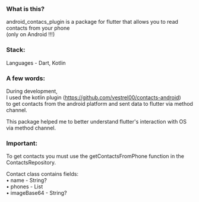 ### What is this?
android_contacs_plugin is a package for flutter that allows you to read contacts from your phone  
(only on Android !!!)

  
### Stack:
Languages - Dart, Kotlin
  
### A few words:
During development,  
I used the kotlin plugin (https://github.com/vestrel00/contacts-android)  
to get contacts from the android platform and sent data to flutter via method channel.

This package helped me to better understand flutter's interaction with OS via method channel.

### Important:
To get contacts you must use the getContactsFromPhone function in the ContactsRepository.

Contact class contains fields:  
• name - String?  
• phones - List<String>  
• imageBase64 - String?  
